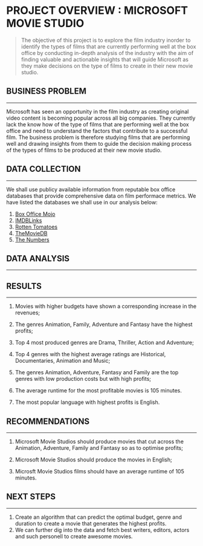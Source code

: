 # PROJECT OVERVIEW : MICROSOFT MOVIE STUDIO

> The objective of this project is to explore the film industry inorder to identify the types of films that are currently performing well at the box office by conducting in-depth analysis of the industry with the aim of finding valuable and actionable insights that will guide Microsoft as they make decisions on the type of films to create in their new movie studio.

## BUSINESS PROBLEM
---

Microsoft has seen an opportunity in the film industry as creating original video content is becoming popular across all big companies. They currently lack the know how of the type of films that are performing well at the box office and need to understand the factors that contribute to a successful film. The business problem is therefore studying films that are performing well and drawing insights from them to guide the decision making process of the types of films to be produced at their new movie studio.

## DATA COLLECTION
---

We shall use publicy available information from reputable box office databases that provide comprehensive data on film performace metrics. We have listed the databases we shall use in our analysis below:

1. [Box Office Mojo]("https://www.boxofficemojo.com/")
2. [IMDBLinks]("https://www.imdb.com/")
3. [Rotten Tomatoes]("https://www.rottentomatoes.com/")
4. [TheMovieDB]("https://www.themoviedb.org/")
5. [The Numbers]("https://www.the-numbers.com/")

## DATA ANALYSIS
---



## RESULTS
---
1. Movies with higher budgets have shown a corresponding increase in the revenues;

2. The genres Animation, Family, Adventure and Fantasy have the highest profits;

3. Top 4 most produced genres are Drama, Thriller, Action and Adventure;

4. Top 4 genres with the highest average ratings are Historical, Documentaries, Animation and Music;

5. The genres Animation, Adventure, Fantasy and Family are the top genres with low production costs but with high profits;

6. The average runtime for the most profitable movies is 105 minutes.

7. The most popular language with highest profits is English.


## RECOMMENDATIONS
---
1. Microsoft Movie Studios should produce movies that cut across the Animation, Adventure, Family and Fantasy so as to optimise profits;

2. Microsoft Movie Studios should produce the movies in English;

3. Microsft Movie Studios films should have an average runtime of 105 minutes.

## NEXT STEPS
---
1. Create an algorithm that can predict the optimal budget, genre and duration to create a movie that generates the highest profits. 
2. We can further dig into the data and fetch best writers, editors, actors and such personell to create awesome movies.

 



